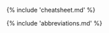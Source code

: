 <!-- section: repetitions -->

<!-- assuming this is the last page in this guide -->
<style>
a.md-footer__link--next[aria-label^="Next:"],
.md-nav__icon
{
  display: none !important;
}
</style>

{% include 'cheatsheet.md' %}

{% include 'abbreviations.md' %}
